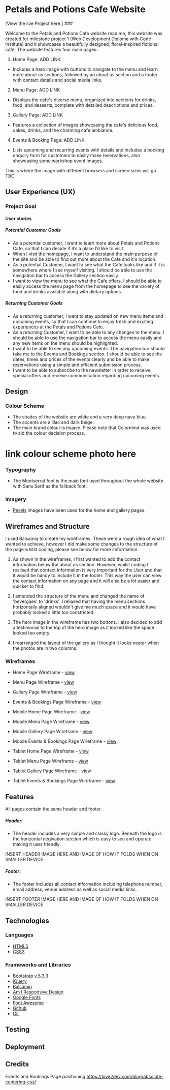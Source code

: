 # Petals and Potions Cafe Website # 

[View the live Project here.] ###

Welcome to the Petals and Potions Cafe website read.me, this website was created for milestone project 1 (Web Development Diploma with Code Institute) and it showcases a beautifully designed, floral-inspired fictional cafe. The website features four main pages:

1. Home Page: ADD LINK
- Includes a hero image with buttons to navigate to the menu and learn more about us sections, followed by an about us section and a footer with contact details and social media links.

2. Menu Page: ADD LINK
- Displays the cafe's diverse menu, organized into sections for drinks, food, and desserts, complete with detailed descriptions and prices.

3. Gallery Page: ADD LINK
- Features a collection of images showcasing the cafe's delicious food, cakes, drinks, and the charming cafe ambiance.

4. Events & Booking Page: ADD LINK
- Lists upcoming and recurring events with details and includes a booking enquiry form for customers to easily make reservations, also showcasing some workshop event images.

This is where the image with different browsers and screen sizes will go TBC

## User Experience (UX)

   ### Project Goal
   
   #### User stories
   
   ##### Potential Customer Goals
   - As a potential customer, I want to learn more about Petals and Potions Cafe, so that I can decide if it’s a place I’d like to visit.
   - When I visit the homepage, I want to understand the main purpose of the site and be able to find out more about the Cafe and it's location. 
   - As a potential Customer, I want to see what the Cafe looks like and if it is somewhere where I see myself visiting. I should be able to use the navigation bar to access the Gallery section easily. 
   - I want to view the menu to see what the Cafe offers. I should be able to easily access the menu page from the homepage to see the variety of food and drinks available along with dietary options.

   ##### Returning Customer Goals
   - As a returning customer, I want to stay updated on new menu items and upcoming events, so that I can continue to enjoy fresh and exciting experiences at the Petals and Potions Cafe.
   - As a returning Customer, I want to be able to any changes to the menu. I should be able to use the navigation bar to access the menu easily and any new items on the menu should be highlighted. 
   - I want to be able to see any upcoming events. The navigation bar should take me to the Events and Bookings section. I should be able to see the dates, times and prices of the events clearly and be able to make reservations using a simple and efficient submission process.
   - I want to be able to subscribe to the newsletter in order to receive special offers and receive communication regarding upcoming events. 

## Design
   ### Colour Scheme
   - The shades of the website are white and a very deep navy blue. 
   - The accents are a lilac and dark beige.
   - The main brand colour is muave. 
   Please note that Colormind was used to aid the colour decision process. 


   # link colour scheme photo here


   ### Typography
   -  The Montserrat font is the main font used throughout the whole website with Sans Serif as the fallback font.

   ### Imagery
   -  [Pexels](https://www.pexels.com/) images have been used for the home and gallery pages. 

## Wireframes and Structure

I used Balsamiq to create my wireframes. These were a rough idea of what I wanted to achieve, however I did make some changes to the structure of the page whilst coding, please see below for more imformation.

1. As shown in the wireframes, I first wanted to add the contact information below the about us section. However, whilst coding I realised that contact information is very important for the User and that  it would be handy to include it in the footer. This way the user can view the contact information on any page and it will also be a lot easier and quicker to find. 

2. I amended the structure of the menu and changed the name of 'bevergaes' to 'drinks'. I reliased that having the menu sections horizontally aligned wouldn't give me much space and it would have probably looked a little too constricted. 

3. The hero image in the wireframe has two buttons. I also decided to add a testimonial to the top of the hero image as it looked like the space looked too empty. 

4.  I rearranged the layout of the gallery as I thought it looks neater when the photos are in two columns. 

### Wireframes

- Home Page Wireframe - [view](documentation/wireframes/home.png)

- Menu Page Wireframe - [view](documentation/wireframes/menu.png)

- Gallery Page Wireframe - [view](documentation/wireframes/gallery.png)

- Events & Bookings Page Wireframe - [view](documentation/wireframes/events-booking.png)

- Mobile Home Page Wireframe - [view](documentation/wireframes/phone-home.png)

- Mobile Menu Page Wireframe - [view](documentation/wireframes/phone-menu.png)

- Mobile Gallery Page Wireframe - [view](documentation/wireframes/phone-gallery.png)

- Mobile Events & Bookings Page Wireframe - [view](documentation/wireframes/phone-events-bookings.png)

- Tablet Home Page Wireframe - [view](documentation/wireframes/ipad-home.png)

- Tablet Menu Page Wireframe - [view](documentation/wireframes/ipad-menu.png)

- Tablet Gallery Page Wireframe - [view](documentation/wireframes/ipad-gallery.png)

- Tablet Events & Bookings Page Wireframe - [view](documentation/wireframes/ipad-events-bookings.png)

## Features

All pages contain the same header and footer. 

##### Header:
- The header includes a very simple and classy logo. Beneath the logo is the horizontal negivation section which is easy to see and operate making it user friendly. 

INSERT HEADER IMAGE HERE AND IMAGE OF HOW IT FOLDS WHEN ON SMALLER DEVICE

##### Footer:
- The footer includes all contact information including telephone number, email address, venue address as well as social media links. 

INSERT FOOTER IMAGE HERE AND IMAGE OF HOW IT FOLDS WHEN ON SMALLER DEVICE

## Technologies

### Languages

- [HTML5](https://en.wikipedia.org/wiki/HTML5) 
- [CSS3](https://en.wikipedia.org/wiki/Cascading_Style_Sheets)

### Frameworks and Libraries

- [Bootstrap v.5.3.3]()
- [jQuery]()
- [Balsamiq]()
- [Am I Responsive Design]()
- [Google Fonts]()
- [Font Awesome]()
- [Github]()
- [Git]()

## Testing

## Deployment

## Credits

Events and Bookings Page positioning https://love2dev.com/blog/absolute-centering-css/























